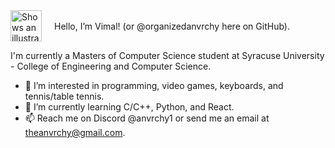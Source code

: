 <div style="display: flex; align-items: center; max-width: 600px;">
  <picture>
    <source media="(prefers-color-scheme: dark)" srcset="https://user-images.githubusercontent.com/25423296/163456776-7f95b81a-f1ed-45f7-b7ab-8fa810d529fa.png">
    <source media="(prefers-color-scheme: light)" srcset="https://user-images.githubusercontent.com/25423296/163456779-a8556205-d0a5-45e2-ac17-42d089e3c3f8.png">
    <img alt="Shows an illustrated sun in light mode and a moon with stars in dark mode." src="https://user-images.githubusercontent.com/25423296/163456779-a8556205-d0a5-45e2-ac17-42d089e3c3f8.png" width="50">
  </picture>
  <p style="margin-left: 20px; white-space: nowrap;">Hello, I’m Vimal! (or @organizedanvrchy here on GitHub).</p>
</div>

 I'm currently a Masters of Computer Science student at Syracuse University - College of Engineering and Computer Science.
- 👀 I’m interested in programming, video games, keyboards, and tennis/table tennis.
- 🌱 I’m currently learning C/C++, Python, and React.
- 📫 Reach me on Discord @anvrchy1 or send me an email at theanvrchy@gmail.com.

<!---
organizedanvrchy/organizedanvrchy is a ✨ special ✨ repository because its `README.md` (this file) appears on your GitHub profile.
You can click the Preview link to take a look at your changes.
--->
